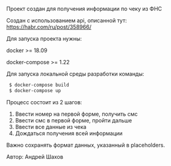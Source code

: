 Проект создан для получения информации по чеку из ФНС

Создан с использованием api, описанной тут: https://habr.com/ru/post/358966/

Для запуска проекта нужны:

docker >= 18.09

docker-compose >= 1.22

Для запуска локальной среды разработки команды:
```bash
 $ docker-compose build
 $ docker-compose up
```

Процесс состоит из 2 шагов:
1. Ввести номер на первой форме, получить смс
2. Ввести смс в первой форме, пройти дальше
3. Ввести все данные из чека
4. Дождаться получения всей информации

Важно сохранять формат данных, указанный в placeholders.

Автор: Андрей Шахов